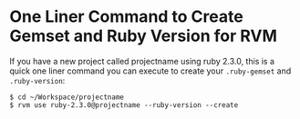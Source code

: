 # One Liner Command to Create Gemset and Ruby Version for RVM

If you have a new project called projectname using ruby 2.3.0,
this is a quick one liner command you can execute to create
your `.ruby-gemset` and `.ruby-version`:

```shell
$ cd ~/Workspace/projectname
$ rvm use ruby-2.3.0@projectname --ruby-version --create
```
